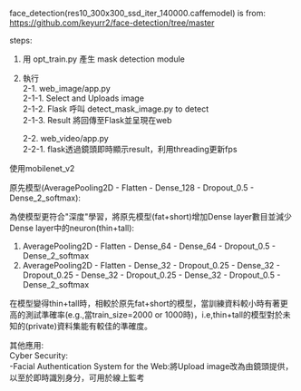 face_detection(res10_300x300_ssd_iter_140000.caffemodel) is from: https://github.com/keyurr2/face-detection/tree/master

steps:
1. 用 opt_train.py 產生 mask detection module
2. 執行  
   2-1. web_image/app.py  
       2-1-1. Select and Uploads image  
       2-1-2. Flask 呼叫 detect_mask_image.py to detect  
       2-1-3. Result 將回傳至Flask並呈現在web
     
   2-2. web_video/app.py  
       2-2-1. flask透過鏡頭即時顯示result，利用threading更新fps  
   

使用mobilenet_v2  

原先模型(AveragePooling2D - Flatten - Dense_128 - Dropout_0.5 - Dense_2_softmax): 

  
為使模型更符合"深度"學習，將原先模型(fat+short)增加Dense layer數目並減少Dense layer中的neuron(thin+tall):  
1. AveragePooling2D - Flatten - Dense_64 - Dense_64 - Dropout_0.5 - Dense_2_softmax
2. AveragePooling2D - Flatten - Dense_32 - Dropout_0.25 - Dense_32 - Dropout_0.25 - Dense_32 - Dropout_0.25 - Dense_32 - Dropout_0.5 - Dense_2_softmax

  
在模型變得thin+tall時，相較於原先fat+short的模型，當訓練資料較小時有著更高的測試準確率(e.g.,當train_size=2000 or 1000時)，i.e,thin+tall的模型對於未知的(private)資料集能有較佳的準確度。
 
其他應用:  
Cyber Security:  
-Facial Authentication System for the Web:將Upload image改為由鏡頭提供，以至於即時識別身分，可用於線上監考
